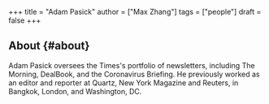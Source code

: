 +++
title = "Adam Pasick"
author = ["Max Zhang"]
tags = ["people"]
draft = false
+++

## About {#about}

Adam Pasick oversees the Times's portfolio of newsletters, including The Morning, DealBook, and the Coronavirus Briefing. He previously worked as an editor and reporter at Quartz, New York Magazine and Reuters, in Bangkok, London, and Washington, DC.
